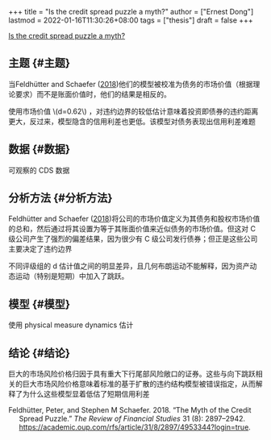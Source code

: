 +++
title = "Is the credit spread puzzle a myth?"
author = ["Ernest Dong"]
lastmod = 2022-01-16T11:30:26+08:00
tags = ["thesis"]
draft = false
+++

[Is the credit spread puzzle a myth?](https://www.sciencedirect.com/science/article/pii/S0304405X20300428)


## 主题 {#主题}

当Feldhütter and Schaefer (<a href="#citeproc_bib_item_1">2018</a>)他们的模型被校准为债务的市场价值（根据理论要求）而不是账面价值时，他们的结果是相反的。

使用市场价值 \\(d=0.62\\) ，对违约边界的较低估计意味着投资即债券的违约距离更​​大，反过来，模型隐含的信用利差也更低。该模型对债务表现出信用利差难题


## 数据 {#数据}

可观察的 CDS 数据


## 分析方法 {#分析方法}

Feldhütter and Schaefer (<a href="#citeproc_bib_item_1">2018</a>)将公司的市场价值定义为其债务和股权市场价值的总和，然后通过将其设置为等于其账面价值来近似债务的市场价值。但这对 C 级公司产生了强烈的偏差结果，因为很少有 C 级公司发行债券；但正是这些公司主要决定了违约边界

不同评级组的 d 估计值之间的明显差异，且几何布朗运动不能解释，因为资产动态运动（特别是短期）中加入了跳跃。


## 模型 {#模型}

使用 physical measure dynamics 估计


## 结论 {#结论}

巨大的市场风险价格归因于具有重大下行尾部风险敞口的证券。这些与向下跳跃相关的巨大市场风险价格意味着标准的基于扩散的违约结构模型被错误指定，从而解释了为什么这些模型显着低估了短期信用利差

<style>.csl-entry{text-indent: -1.5em; margin-left: 1.5em;}</style><div class="csl-bib-body">
  <div class="csl-entry"><a id="citeproc_bib_item_1"></a>Feldhütter, Peter, and Stephen M Schaefer. 2018. “The Myth of the Credit Spread Puzzle.” <i>The Review of Financial Studies</i> 31 (8): 2897–2942. <a href="https://academic.oup.com/rfs/article/31/8/2897/4953344?login=true">https://academic.oup.com/rfs/article/31/8/2897/4953344?login=true</a>.</div>
</div>
